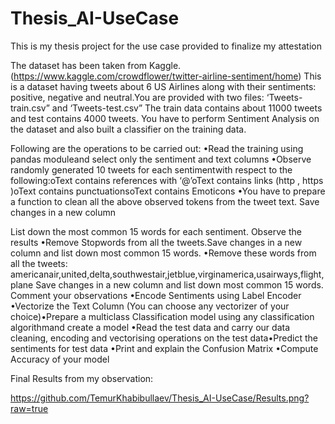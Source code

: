 # Thesis_AI-UseCase
This is my thesis project for the use case provided to finalize my attestation 

The dataset has been taken from Kaggle. (https://www.kaggle.com/crowdflower/twitter-airline-sentiment/home)
This is a dataset having tweets about 6 US Airlines along with their sentiments: positive, negative and neutral.You are provided with two files: ‘Tweets-train.csv” and ‘Tweets-test.csv”
The train data contains about 11000 tweets and test contains 4000 tweets. 
You have to perform Sentiment Analysis on the dataset and also built a classifier on the training data.

Following are the operations to be carried out:
•Read the training using pandas moduleand select only the sentiment and text columns
•Observe randomly generated 10 tweets for each sentimentwith respect to the following:oText contains references with ‘@’oText contains links (http , https )oText contains punctuationsoText contains Emoticons 
•You have to prepare a function to clean all the above observed tokens from the tweet text.
Save changes in a new column

List down the most common 15 words for each sentiment. 
Observe the results
•Remove Stopwords from all the tweets.Save changes in a new column and list down most common 15 words.
•Remove these words from all the tweets:
americanair,united,delta,southwestair,jetblue,virginamerica,usairways,flight,plane
Save changes in a new column and list down most common 15 words.
Comment your observations 
•Encode Sentiments using Label Encoder
•Vectorize the Text Column (You can choose any vectorizer of your choice)•Prepare a multiclass Classification model using any classification algorithmand create a model 
•Read the test data and carry our data cleaning, encoding and vectorising operations on the test data•Predict the sentiments for test data
•Print and explain the Confusion Matrix 
•Compute Accuracy of your model 

Final Results from my observation:

https://github.com/TemurKhabibullaev/Thesis_AI-UseCase/Results.png?raw=true
